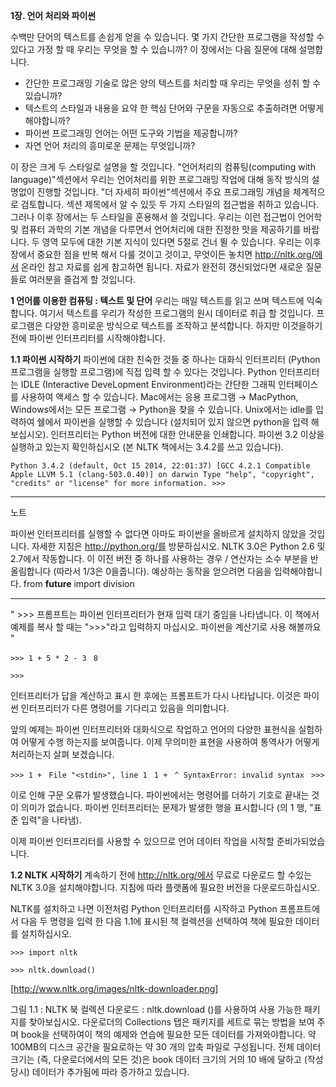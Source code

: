 **1장. 언어 처리와 파이썬**

수백만 단어의 텍스트를 손쉽게 얻을 수 있습니다. 몇 가지 간단한 프로그램을 작성할 수 있다고 가정 할 때 우리는 무엇을 할 수 있습니까? 이 장에서는 다음 질문에 대해 설명합니다.

- 간단한 프로그래밍 기술로 많은 양의 텍스트를 처리할 때 우리는 무엇을 성취 할 수 있습니까?
- 텍스트의 스타일과 내용을 요약 한 핵심 단어와 구문을 자동으로 추출하려면 어떻게해야합니까?
- 파이썬 프로그래밍 언어는 어떤 도구와 기법을 제공합니까?
- 자연 언어 처리의 흥미로운 문제는 무엇입니까?

이 장은 크게 두 스타일로 설명을 할 것입니다. "언어처리의 컴퓨팅(computing with language)"섹션에서 우리는 언어처리를 위한 프로그래밍 작업에 대해 동작 방식의 설명없이 진행할 것입니다.  "더 자세히 파이썬"섹션에서 주요 프로그래밍 개념을 체계적으로 검토합니다. 섹션 제목에서 알 수 있듯 두 가지 스타일의 접근법을 취하고 있습니다. 그러나 이후 장에서는 두 스타일을 혼용해서 쓸 것입니다. 우리는 이런 접근법이 언어학 및 컴퓨터 과학의 기본 개념을 다루면서 언어처리에 대한 진정한 맛을 제공하기를 바랍니다. 두 영역 모두에 대한 기본 지식이 있다면 5절로 건너 뛸 수 있습니다. 우리는 이후 장에서 중요한 점을 반복 해서 다룰 것이고 것이고, 무엇이든 놓치면 http://nltk.org/에서 온라인 참고 자료를 쉽게 참고하면 됩니다. 자료가 완전히 갱신되었다면 새로운 질문들로 여러분을 즐겁게 할 것입니다. 



**1 언어를 이용한 컴퓨팅 : 텍스트 및 단어**
우리는 매일 텍스트를 읽고 쓰며 텍스트에 익숙합니다. 여기서 텍스트를 우리가 작성한 프로그램의 원시 데이터로 취급 할 것입니다. 프로그램은 다양한 흥미로운 방식으로 텍스트를 조작하고 분석합니다. 하지만 이것을하기 전에 파이썬 인터프리터를 시작해야합니다.

**1.1 파이썬 시작하기**
파이썬에 대한 친숙한 것들 중 하나는 대화식 인터프리터 (Python 프로그램을 실행할 프로그램)에 직접 입력 할 수 있다는 것입니다. Python 인터프리터는 IDLE (Interactive DeveLopment Environment)라는 간단한 그래픽 인터페이스를 사용하여 액세스 할 수 있습니다. Mac에서는 응용 프로그램 → MacPython, Windows에서는 모든 프로그램 → Python을 찾을 수 있습니다. Unix에서는 idle를 입력하여 쉘에서 파이썬을 실행할 수 있습니다 (설치되어 있지 않으면 python을 입력 해보십시오). 인터프리터는 Python 버전에 대한 안내문을 인쇄합니다. 파이썬 3.2 이상을 실행하고 있는지 확인하십시오 (본 NLTK 책에서는 3.4.2를 쓰고 있습니다).



`Python 3.4.2 (default, Oct 15 2014, 22:01:37) [GCC 4.2.1 Compatible Apple LLVM 5.1 (clang-503.0.40)] on darwin Type "help", "copyright", "credits" or "license" for more information. >>>` 



---

노트

파이썬 인터프리터를 실행할 수 없다면 아마도 파이썬을 올바르게 설치하지 않았을 것입니다. 자세한 지침은 http://python.org/를 방문하십시오. NLTK 3.0은 Python 2.6 및 2.7에서 작동합니다. 이 이전 버전 중 하나를 사용하는 경우 / 연산자는 소수 부분을 반올림합니다 (따라서 1/3은 0을줍니다). 예상하는 동작을 얻으려면 다음을 입력해야합니다. from __future__ import division



---



" >>> 프롬프트는 파이썬 인터프리터가 현재 입력 대기 중임을 나타냅니다. 이 책에서 예제를 복사 할 때는 ">>>"라고 입력하지 마십시오. 파이썬을 계산기로 사용 해볼까요 "

`>>> 1 + 5 * 2 - 3`
` 8` 

`>>>` 

인터프리터가 답을 계산하고 표시 한 후에는 프롬프트가 다시 나타납니다. 이것은 파이썬 인터프리터가 다른 명령어를 기다리고 있음을 의미합니다.



앞의 예제는 파이썬 인터프리터와 대화식으로 작업하고 언어의 다양한 표현식을 실험하여 어떻게 수행 하는지를 보여줍니다. 이제 무의미한 표현을 사용하여 통역사가 어떻게 처리하는지 살펴 보겠습니다.

`>>> 1 + `
`File "<stdin>", line 1 `
`1 + `
   `^ SyntaxError: invalid syntax `
`>>>` 



이로 인해 구문 오류가 발생했습니다. 파이썬에서는 명령어를 더하기 기호로 끝내는 것이 의미가 없습니다. 파이썬 인터프리터는 문제가 발생한 행을 표시합니다 (<stdin>의 1 행, "표준 입력"을 나타냄).

이제 파이썬 인터프리터를 사용할 수 있으므로 언어 데이터 작업을 시작할 준비가되었습니다.



**1.2 NLTK 시작하기**
계속하기 전에 http://nltk.org/에서 무료로 다운로드 할 수있는 NLTK 3.0을 설치해야합니다. 지침에 따라 플랫폼에 필요한 버전을 다운로드하십시오.

NLTK를 설치하고 나면 이전처럼 Python 인터프리터를 시작하고 Python 프롬프트에서 다음 두 명령을 입력 한 다음 1.1에 표시된 책 컬렉션을 선택하여 책에 필요한 데이터를 설치하십시오.

`>>> import nltk`

`>>> nltk.download()`

[http://www.nltk.org/images/nltk-downloader.png]



그림 1.1 : NLTK 북 컬렉션 다운로드 : nltk.download ()를 사용하여 사용 가능한 패키지를 찾아보십시오. 다운로더의 Collections 탭은 패키지를 세트로 묶는 방법을 보여 주며 book을 선택하여이 책의 예제와 연습에 필요한 모든 데이터를 가져와야합니다. 약 100MB의 디스크 공간을 필요로하는 약 30 개의 압축 파일로 구성됩니다. 전체 데이터 크기는 (즉, 다운로더에서의 모든 것)은 book 데이터 크기의 거의 10 배에 달하고 (작성 당시) 데이터가 추가됨에 따라 증가하고 있습니다.

